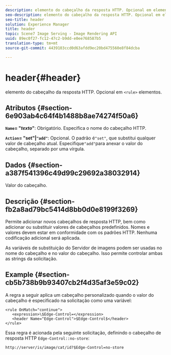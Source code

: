 ```yaml
---
description: elemento do cabeçalho da resposta HTTP. Opcional em elementos <rule>.
seo-description: elemento do cabeçalho da resposta HTTP. Opcional em elementos <rule>.
seo-title: header
solution: Experience Manager
title: header
topic: Scene7 Image Serving - Image Rendering API
uuid: 89ec0f27-fc12-47c2-b9dd-e0ee768587b5
translation-type: tm+mt
source-git-commit: 4439103ccd0d63afdd9ec20bd475560e8f84dcba

---
```



# header{#header}

elemento do cabeçalho da resposta HTTP. Opcional em `<rule>` elementos.

## Atributos {#section-6e903ab4c64f4b1488b8ae74274f50a6}

**`Name`= &quot;*texto*&quot;**: Obrigatório. Especifica o nome do cabeçalho HTTP.

**`Action`= &quot;set&quot;|`"add"`**: Opcional. O padrão é`"set"`, que substitui qualquer valor de cabeçalho atual. Especifique`"add"`para anexar o valor do cabeçalho, separado por uma vírgula.

## Dados {#section-a387f541396c49d99c29692a38032914}

Valor do cabeçalho.

## Descrição {#section-fb2a8ad79bc5414d8bb0d0e8199f3269}

Permite adicionar novos cabeçalhos de resposta HTTP, bem como adicionar ou substituir valores de cabeçalhos predefinidos. Nomes e valores devem estar em conformidade com os padrões HTTP. Nenhuma codificação adicional será aplicada.

As variáveis de substituição do Servidor de imagens podem ser usadas no nome do cabeçalho e no valor do cabeçalho. Isso permite controlar ambas as strings da solicitação.

## Example {#section-cb5b738b9b93407cb2f4d35af3e59c02}

A regra a seguir aplica um cabeçalho personalizado quando o valor do cabeçalho é especificado na solicitação como uma variável:

```
<rule OnMatch="continue">
   <expression>\$Edge-Control=</expression>
   <header Name="Edge-Control">$Edge-Control$</header>
</rule>
```

Essa regra é acionada pela seguinte solicitação, definindo o cabeçalho de resposta HTTP `Edge-Control::no-store`:

`http://server/is/image/cat/id?$Edge-Control=no-store`
